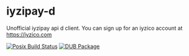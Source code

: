 # iyzipay-d

Unofficial iyzipay api d client. You can sign up for an iyzico account at https://iyzico.com

[![Posix Build Status](https://travis-ci.org/zafer06/nanoblog.d.svg?branch=master)](https://travis-ci.org/zafer06/nanoblog.d)
[![DUB Package](https://img.shields.io/dub/v/vibe-d.svg)](https://code.dlang.org/packages/vibe-d)
